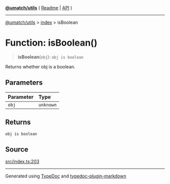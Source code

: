 [**@umatch/utils**](../../README.md) ( [Readme](../../README.md) \| [API](../../API.md) )

---

[@umatch/utils](../../API.md) > [index](../README.md) > isBoolean

# Function: isBoolean()

> **isBoolean**(`obj`): `obj is boolean`

Returns whether obj is a boolean.

## Parameters

| Parameter | Type      |
| :-------- | :-------- |
| `obj`     | `unknown` |

## Returns

`obj is boolean`

## Source

[src/index.ts:203](https://github.com/umatch-oficial/utils/blob/1dcf13d/src/index.ts#L203)

---

Generated using [TypeDoc](https://typedoc.org/) and [typedoc-plugin-markdown](https://www.npmjs.com/package/typedoc-plugin-markdown)
